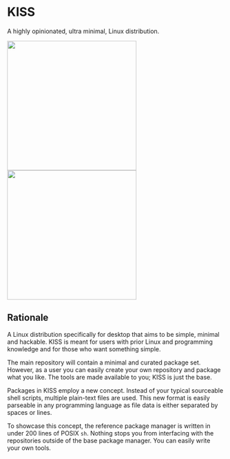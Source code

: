 # KISS

A highly opinionated, ultra minimal, Linux distribution.

<a href="https://github.com/kissx/kiss"><img src="https://gh-card.dev/repos/kissx/kiss.svg" width=300px></a>
<a href="https://github.com/kissx/packages"><img src="https://gh-card.dev/repos/kissx/packages.svg" width=300px></a>


## Rationale

A Linux distribution specifically for desktop that aims to be simple, minimal and hackable. KISS is meant for users with prior Linux and programming knowledge and for those who want something simple.

The main repository will contain a minimal and curated package set. However, as a user you can easily create your own repository and package what you like. The tools are made available to you; KISS is just the base.

Packages in KISS employ a new concept. Instead of your typical sourceable shell scripts, multiple plain-text files are used. This new format is easily parseable in any programming language as file data is either separated by spaces or lines.

To showcase this concept, the reference package manager is written in under 200 lines of POSIX `sh`. Nothing stops you from interfacing with the repositories outside of the base package manager. You can easily write your own tools.
